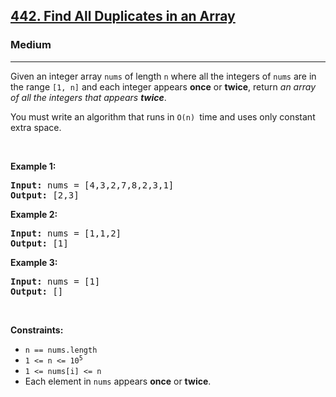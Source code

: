 <h2><a href="https://leetcode.com/problems/find-all-duplicates-in-an-array/">442. Find All Duplicates in an Array</a></h2><h3>Medium</h3><hr><div bis_skin_checked="1"><p>Given an integer array <code>nums</code> of length <code>n</code> where all the integers of <code>nums</code> are in the range <code>[1, n]</code> and each integer appears <strong>once</strong> or <strong>twice</strong>, return <em>an array of all the integers that appears <strong>twice</strong></em>.</p>

<p>You must write an algorithm that runs in&nbsp;<code>O(n)&nbsp;</code>time and uses only constant extra space.</p>

<p>&nbsp;</p>
<p><strong>Example 1:</strong></p>
<pre style="position: relative;"><strong>Input:</strong> nums = [4,3,2,7,8,2,3,1]
<strong>Output:</strong> [2,3]
<div class="open_grepper_editor" title="Edit &amp; Save To Grepper" bis_skin_checked="1"></div></pre><p><strong>Example 2:</strong></p>
<pre style="position: relative;"><strong>Input:</strong> nums = [1,1,2]
<strong>Output:</strong> [1]
<div class="open_grepper_editor" title="Edit &amp; Save To Grepper" bis_skin_checked="1"></div></pre><p><strong>Example 3:</strong></p>
<pre style="position: relative;"><strong>Input:</strong> nums = [1]
<strong>Output:</strong> []
<div class="open_grepper_editor" title="Edit &amp; Save To Grepper" bis_skin_checked="1"></div></pre>
<p>&nbsp;</p>
<p><strong>Constraints:</strong></p>

<ul>
	<li><code>n == nums.length</code></li>
	<li><code>1 &lt;= n &lt;= 10<sup>5</sup></code></li>
	<li><code>1 &lt;= nums[i] &lt;= n</code></li>
	<li>Each element in <code>nums</code> appears <strong>once</strong> or <strong>twice</strong>.</li>
</ul>
</div>